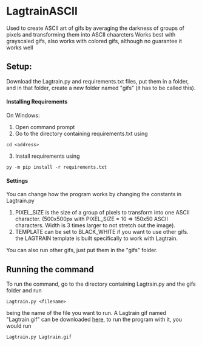 # LagtrainASCII
Used to create ASCII art of gifs by averaging the darkness of groups of pixels and transforming them into ASCII chaarcters
Works best with grayscaled gifs, also works with colored gifs, although no guarantee it works well

## Setup:

Download the Lagtrain.py and requirements.txt files, put them in a folder, and in that folder, create a new folder named "gifs" (it has to be called this).

#### Installing Requirements

On Windows:
1. Open command prompt
2. Go to the directory containing requirements.txt using
```
cd <address>
```
3. Install requirements using
```
py -m pip install -r requirements.txt
```

#### Settings
You can change how the program works by changing the constants in Lagtrain.py
1. PIXEL_SIZE is the size of a group of pixels to transform into one ASCII character. 
   (500x500px with PIXEL_SIZE = 10 => 150x50 ASCII characters. Width is 3 times larger to not stretch out the image).
2. TEMPLATE can be set to BLACK_WHITE if you want to use other gifs. the LAGTRAIN template is built specifically to work with Lagtrain.

You can also run other gifs, just put them in the "gifs" folder.


## Running the command
To run the command, go to the directory containing Lagtrain.py and the gifs folder and run
```
Lagtrain.py <filename>
```
<filename> being the name of the file you want to run. 
A Lagtrain gif named "Lagtrain.gif" can be downloaded  [here](https://www.mediafire.com/file/p4az6wqt8lifkc7/Lagtrain.gif/file), to run the program with it, you would run
```
Lagtrain.py Lagtrain.gif
```
